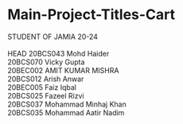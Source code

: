 # Main-Project-Titles-Cart

STUDENT OF JAMIA 20-24
<br/>
<br/>
HEAD 20BCS043 Mohd Haider
<br/>
20BCS070 Vicky Gupta
<br/>
20BEC002 AMIT KUMAR MISHRA 
<br/>
20BCS012 Arish Anwar
<br/>
20BEC005 Faiz Iqbal
<br/>
20BCS025 Fazeel Rizvi
<br/>
20BCS037 Mohammad  Minhaj Khan
<br/>
20BCS035 Mohammad Aatir Nadim
